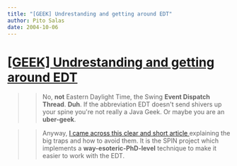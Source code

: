 ```yaml
---
title: "[GEEK] Undrestanding and getting around EDT"
author: Pito Salas
date: 2004-10-06
---
```

# [[GEEK] Undrestanding and getting around EDT](None)



>>

>> No, **not** Eastern Daylight Time, the Swing **Event Dispatch Thread**.
**Duh**. If the abbreviation EDT doesn't send shivers up your spine you're not
really a Java Geek. Or maybe you are an **uber-geek**.

>>

>> Anyway, [I came across this clear and short article
](<http://spin.sourceforge.net/>)explaining the big traps and how to avoid
them. It is the SPIN project which implements a **way-esoteric-PhD-level**
technique to make it easier to work with the EDT.


